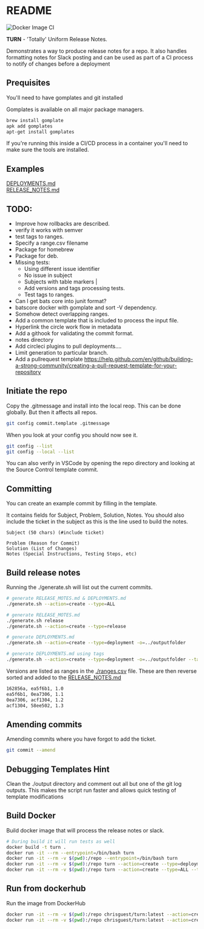 # README
![Docker Image CI](https://github.com/chrisguest75/turn/workflows/Docker%20Image%20CI/badge.svg)

**TURN** - 'Totally' Uniform Release Notes. 

Demonstrates a way to produce release notes for a repo. 
It also handles formatting notes for Slack posting and can be used as part of a CI process to notify of changes before a deployment

## Prequisites
You'll need to have gomplates and git installed 

Gomplates is available on all major package managers. 
```sh
brew install gomplate
apk add gomplates
apt-get install gomplates
```

If you're running this inside a CI/CD process in a container you'll need to make sure the tools are installed. 

## Examples 
[DEPLOYMENTS.md](./DEPLOYMENTS.md)  
[RELEASE_NOTES.md](./RELEASE_NOTES.md)

## TODO: 
* Improve how rollbacks are described.
* verify it works with semver
* test tags to ranges.
* Specify a range.csv filename
* Package for homebrew 
* Package for deb. 
* Missing tests:
    * Using different issue identifier
    * No issue in subject
    * Subjects with table markers |
    * Add versions and tags processing tests.
    * Test tags to ranges.
* Can I get bats core into junit format? 
* batscore docker with gomplate and sort -V dependency. 
* Somehow detect overlapping ranges. 
* Add a common template that is included to process the input file.
* Hyperlink the circle work flow in metadata 
* Add a githook for validating the commit format. 
* notes directory
* Add circleci plugins to pull deployments.... 
* Limit generation to particular branch.
* Add a pullrequest template https://help.github.com/en/github/building-a-strong-community/creating-a-pull-request-template-for-your-repository

## Initiate the repo
Copy the .gitmessage and install into the local reop.  This can be done globally.  But then it affects all repos. 

```sh
git config commit.template .gitmessage  
```

When you look at your config you should now see it.  
```sh
git config --list 
git config --local --list    
```

You can also verify in VSCode by opening the repo directory and looking at the Source Control template commit.  

## Committing 
You can create an example commit by filling in the template. 

It contains fields for Subject, Problem, Solution, Notes.  You should also include the ticket in the subject as this is the line used to build the notes. 

```
Subject (50 chars) (#include ticket) 

Problem (Reason for Commit)
Solution (List of Changes)
Notes (Special Instructions, Testing Steps, etc)
```

## Build release notes 
Running the ./generate.sh will list out the current commits. 

```sh
# generate RELEASE_MOTES.md & DEPLOYMENTS.md
./generate.sh --action=create --type=ALL

# generate RELEASE_MOTES.md
./generate.sh release
./generate.sh --action=create --type=release

# generate DEPLOYMENTS.md
./generate.sh --action=create --type=deployment -o=../outputfolder

# generate DEPLOYMENTS.md using tags
./generate.sh --action=create --type=deployment -o=../outputfolder --tags
```

Versions are listed as ranges in the [./ranges.csv](./ranges.csv) file.  These are then reverse sorted and added to the [RELEASE_NOTES.md](./RELEASE_NOTES.md)  
```sh
162856a, ea5f6b1, 1.0
ea5f6b1, 0ea7306, 1.1
0ea7306, acf1304, 1.2
acf1304, 58ee502, 1.3
```

## Amending commits
Amending commits where you have forgot to add the ticket.
```sh
git commit --amend
```

## Debugging Templates Hint
Clean the ./output directory and comment out all but one of the git log outputs.
This makes the script run faster and allows quick testing of template modifications

## Build Docker
Build docker image that will process the release notes or slack.  
```sh
# During build it will run tests as well 
docker build -t turn .  
docker run -it --rm --entrypoint=/bin/bash turn  
docker run -it --rm -v $(pwd):/repo --entrypoint=/bin/bash turn
docker run -it --rm -v $(pwd):/repo turn --action=create --type=deployment --tags --includenext 
docker run -it --rm -v $(pwd):/repo turn --action=create --type=ALL --tags  
```


## Run from dockerhub
Run the image from DockerHub
```sh
docker run -it --rm -v $(pwd):/repo chrisguest/turn:latest --action=create --type=release --tags  --envfile=./.env.template
docker run -it --rm -v $(pwd):/repo chrisguest/turn:latest --action=create --type=deployment --tags  --envfile=./.env.template
```
